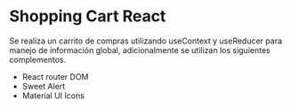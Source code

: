 # Shopping Cart React

Se realiza un carrito de compras utilizando useContext y useReducer para manejo de información global, adicionalmente se
utilizan los siguientes complementos.

- React router DOM
- Sweet Alert
- Material UI Icons
